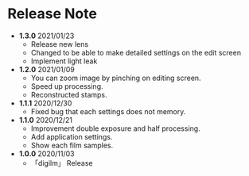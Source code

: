 # Release Note
- **1.3.0** 2021/01/23
  - Release new lens
  - Changed to be able to make detailed settings on the edit screen
  - Implement light leak
- **1.2.0** 2021/01/09
  - You can zoom image by pinching on editing screen.
  - Speed up processing.
  - Reconstructed stamps.
- **1.1.1** 2020/12/30
  - Fixed bug that each settings does not memory.
- **1.1.0** 2020/12/21
  - Improvement double exposure and half processing.
  - Add application settings.
  - Show each film samples. 
- **1.0.0** 2020/11/03
  - 「digilm」 Release
